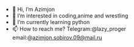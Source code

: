 - 👋 Hi, I’m Azimjon
- 👀 I’m interested in coding,anime and wrestling
- 🌱 I’m currently learning python
- 📫 How to reach me? Telegram:@lazy_proger email:@azimjon.sobirov.09@mail.ru

<!---
Azimjon2009pro/Azimjon2009pro is a ✨ special ✨ repository because its `README.md` (this file) appears on your GitHub profile.
You can click the Preview link to take a look at your changes.
--->
